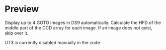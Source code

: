 # Preview

Display up to 4 GOTO images in DS9 automatically. Calculate the HFD of the
middle part of the CCD array for each image. If an image does not exist, skip over it.

UT3 is currently disabled manually in the code

